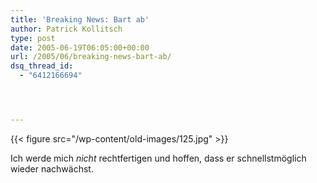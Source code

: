 ```yaml
---
title: 'Breaking News: Bart ab'
author: Patrick Kollitsch
type: post
date: 2005-06-19T06:05:00+00:00
url: /2005/06/breaking-news-bart-ab/
dsq_thread_id:
  - "6412166694"




---
```

{{< figure src="/wp-content/old-images/125.jpg" >}}

Ich werde mich _nicht_ rechtfertigen und hoffen, dass er schnellstmöglich wieder nachwächst.